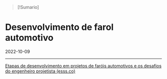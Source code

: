 >[!Sumario]

# Desenvolvimento de farol automotivo
2022-10-09

---

[Etapas de desenvolvimento em projetos de faróis automotivos e os desafios do engenheiro projetista (esss.co)](https://www.esss.co/blog/etapas-desenvolvimento-projetos-de-farois-automotivos-engenheiro-projetista/)
